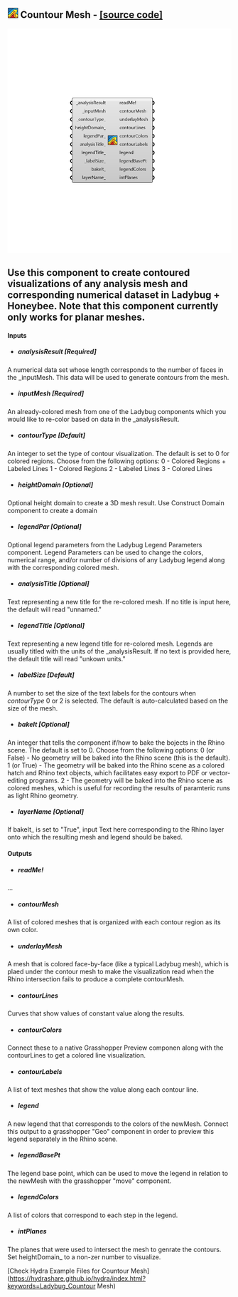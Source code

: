 ## ![](../../images/icons/Countour_Mesh.png) Countour Mesh - [[source code]](https://github.com/mostaphaRoudsari/ladybug/tree/master/src/Ladybug_Countour%20Mesh.py)

![](../../images/components/Countour_Mesh.png)

Use this component to create contoured visualizations of any analysis mesh and corresponding numerical dataset in Ladybug + Honeybee.
 Note that this component currently only works for planar meshes.
 -
 

#### Inputs
* ##### analysisResult [Required]
A numerical data set whose length corresponds to the number of faces in the _inputMesh.  This data will be used to generate contours from the mesh.
* ##### inputMesh [Required]
An already-colored mesh from one of the Ladybug components which you would like to re-color based on data in the _analysisResult.
* ##### contourType [Default]
An integer to set the type of contour visualization.  The default is set to 0 for colored regions.  Choose from the following options:
 0 - Colored Regions + Labeled Lines
 1 - Colored Regions
 2 - Labeled Lines
 3 - Colored Lines
* ##### heightDomain [Optional]
Optional height domain to create a 3D mesh result. Use Construct Domain component to create a domain
* ##### legendPar [Optional]
Optional legend parameters from the Ladybug Legend Parameters component.  Legend Parameters can be used to change the colors, numerical range, and/or number of divisions of any Ladybug legend along with the corresponding colored mesh.
* ##### analysisTitle [Optional]
Text representing a new title for the re-colored mesh.  If no title is input here, the default will read "unnamed."
* ##### legendTitle [Optional]
Text representing a new legend title for re-colored mesh. Legends are usually titled with the units of the _analysisResult.  If no text is provided here, the default title will read "unkown units."
* ##### labelSize [Default]
A number to set the size of the text labels for the contours when _contourType_ 0 or 2 is selected.  The default is auto-calculated based on the size of the mesh.
* ##### bakeIt [Optional]
An integer that tells the component if/how to bake the bojects in the Rhino scene.  The default is set to 0.  Choose from the following options:
 0 (or False) - No geometry will be baked into the Rhino scene (this is the default).
 1 (or True) - The geometry will be baked into the Rhino scene as a colored hatch and Rhino text objects, which facilitates easy export to PDF or vector-editing programs.
 2 - The geometry will be baked into the Rhino scene as colored meshes, which is useful for recording the results of paramteric runs as light Rhino geometry.
* ##### layerName [Optional]
If bakeIt_ is set to "True", input Text here corresponding to the Rhino layer onto which the resulting mesh and legend should be baked.

#### Outputs
* ##### readMe!
...
* ##### contourMesh
A list of colored meshes that is organized with each contour region as its own color.
* ##### underlayMesh
A mesh that is colored face-by-face (like a typical Ladybug mesh), which is plaed under the contour mesh to make the visualization read when the Rhino intersection fails to produce a complete contourMesh.
* ##### contourLines
Curves that show values of constant value along the results.
* ##### contourColors
Connect these to a native Grasshopper Preview componen along with the contourLines to get a colored line visualization.
* ##### contourLabels
A list of text meshes that show the value along each contour line.
* ##### legend
A new legend that that corresponds to the colors of the newMesh. Connect this output to a grasshopper "Geo" component in order to preview this legend separately in the Rhino scene.
* ##### legendBasePt
The legend base point, which can be used to move the legend in relation to the newMesh with the grasshopper "move" component.
* ##### legendColors
A list of colors that correspond to each step in the legend.
* ##### intPlanes
The planes that were used to intersect the mesh to genrate the contours. Set heightDomain_ to a non-zer number to visualize.


[Check Hydra Example Files for Countour Mesh](https://hydrashare.github.io/hydra/index.html?keywords=Ladybug_Countour Mesh)